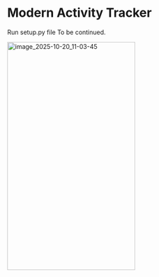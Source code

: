 # Modern Activity Tracker

Run setup.py file
To be continued.

<img width="293" height="523" alt="image_2025-10-20_11-03-45" src="https://github.com/user-attachments/assets/d44da0a8-8c50-4863-93e8-db08208c8311" />
